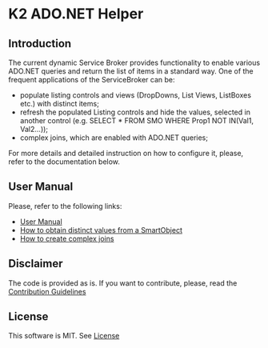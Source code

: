 # K2 ADO.NET Helper

## Introduction

The current dynamic Service Broker provides functionality to enable various ADO.NET queries and return the list of items in a standard way. One of the frequent applications of the ServiceBroker can be:
- populate listing controls and views (DropDowns, List Views, ListBoxes etc.) with distinct items;
- refresh the populated Listing controls and hide the values, selected in another control (e.g. SELECT * FROM SMO WHERE Prop1 NOT IN(Val1, Val2...));
- complex joins, which are enabled with ADO.NET queries;

For more details and detailed instruction on how to configure it, please, refer to the documentation below.

## User Manual
Please, refer to the following links:
- [User Manual](https://github.com/dudelis/k2-ado.net-helper/wiki/User-Manual)
- [How to obtain distinct values from a SmartObject](https://github.com/dudelis/k2-ado.net-helper/wiki/How-to-obtain-distinct-values-from-a-SmartObject)
- [How to create complex joins](TBD)

## Disclaimer
The code is provided as is. If you want to contribute, please, read the [Contribution Guidelines](CONTRIBUTION.md)

## License
This software is MIT. See [License](LICENSE)
